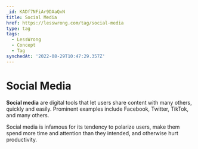 ```yaml
---
_id: KADf7NFiAr9DAaQxN
title: Social Media
href: https://lesswrong.com/tag/social-media
type: tag
tags:
  - LessWrong
  - Concept
  - Tag
synchedAt: '2022-08-29T10:47:29.357Z'
---
```

# Social Media

**Social media** are digital tools that let users share content with many others, quickly and easily. Prominent examples include Facebook, Twitter, TikTok, and many others.

Social media is infamous for its tendency to polarize users, make them spend more time and attention than they intended, and otherwise hurt productivity.
